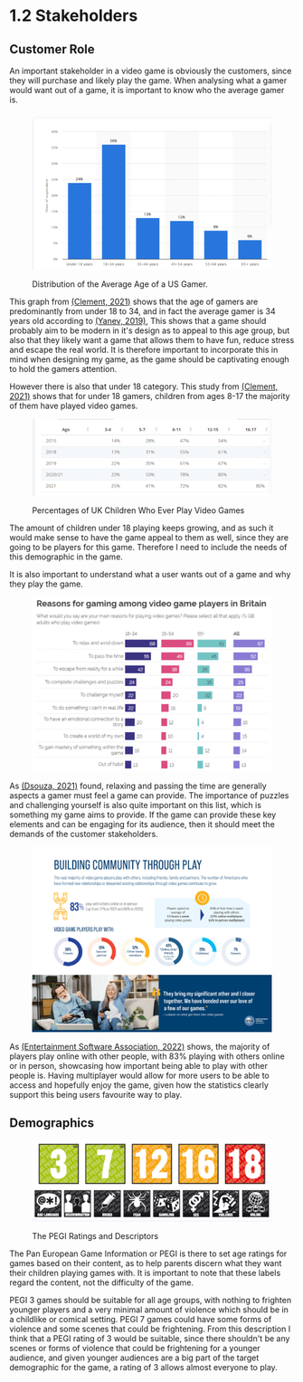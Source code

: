 # 1.2 Stakeholders

## Customer Role

An important stakeholder in a video game is obviously the customers, since they will purchase and likely play the game. When analysing what a gamer would want out of a game, it is important to know who the average gamer is.

<figure><img src="../.gitbook/assets/image (4) (2).png" alt=""><figcaption><p>Distribution of the Average Age of a US Gamer.</p></figcaption></figure>

This graph from [(Clement, 2021)](references.md) shows that the age of gamers are predominantly from under 18 to 34, and in fact the average gamer is 34 years old according to [(Yanev, 2019)](references.md), This shows that a game should probably aim to be modern in it's design as to appeal to this age group, but also that they likely want a game that allows them to have fun, reduce stress and escape the real world. It is therefore important to incorporate this in mind when designing my game, as the game should be captivating enough to hold the gamers attention.&#x20;

However there is also that under 18 category. This study from [(Clement, 2021)](references.md) shows that for under 18 gamers, children from ages 8-17 the majority of them have played video games.

<figure><img src="../.gitbook/assets/image (4) (1).png" alt=""><figcaption><p>Percentages of UK Children Who Ever Play Video Games</p></figcaption></figure>

The amount of children under 18 playing keeps growing, and as such it would make sense to have the game appeal to them as well, since they are going to be players for this game. Therefore I need to include the needs of this demographic in the game.

It is also important to understand what a user wants out of a game and why they play the game.&#x20;

<figure><img src="../.gitbook/assets/image (2) (1) (1) (1) (1) (1).png" alt=""><figcaption></figcaption></figure>

As [(Dsouza, 2021)](references.md) found, relaxing and passing the time are generally aspects a gamer must feel a game can provide. The importance of puzzles and challenging yourself is also quite important on this list, which is something my game aims to provide. If the game can provide these key elements and can be engaging for its audience, then it should meet the demands of the customer stakeholders.

<figure><img src="../.gitbook/assets/image.png" alt="" width="563"><figcaption></figcaption></figure>

As [(Entertainment Software Association, 2022)](broken-reference) shows, the majority of players play online with other people, with 83% playing with others online or in person, showcasing how important being able to play with other people is. Having multiplayer would allow for more users to be able to access and hopefully enjoy the game, given how the statistics clearly support this being users favourite way to play.

## Demographics

<figure><img src="../.gitbook/assets/image (1) (2).png" alt=""><figcaption><p>The PEGI  Ratings and Descriptors</p></figcaption></figure>

The Pan European Game Information or PEGI is there to set age ratings for games based on their content, as to help parents discern what they want their children playing games with. It is important to note that these labels regard the content, not the difficulty of the game.

PEGI 3 games should be suitable for all age groups, with nothing to frighten younger players and a very minimal amount of violence which should be in a childlike or comical setting. PEGI 7 games could have some forms of violence and some scenes that could be frightening. From this description I think that a PEGI rating of 3 would be suitable, since there shouldn't be any scenes or forms of violence that could be frightening for a younger audience, and given younger audiences are a big part of the target demographic for the game, a rating of 3 allows almost everyone to play.
